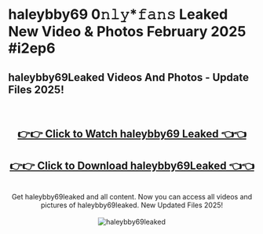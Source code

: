 # haleybby69 0𝚗𝚕𝚢*𝚏𝚊𝚗𝚜 Leaked New Video & Photos February 2025 #i2ep6

<h2>haleybby69Leaked Videos And Photos - Update Files 2025!</h2>
<br>
<div align="center">
<h2><a href="https://mediaupload.pro?title=haleybby69&ref=11F" rel="nofollow">👉👉 Click to Watch haleybby69 Leaked 👈👈</a></h2>
<h2><a href="https://mediaupload.pro?title=haleybby69&ref=11F" rel="nofollow">👉👉 Click to Download haleybby69Leaked 👈👈</a></h2>
<br>
Get haleybby69leaked and all content. Now you can access all videos and pictures of haleybby69leaked. New Updated Files 2025!
<br>
<br>
<a href="https://mediaupload.pro?title=haleybby69&ref=11F" rel="nofollow" data-target="animated-image.originalLink"><img src="https://i.ibb.co/Gkj2r4b/banner.png" alt="haleybby69leaked" style="max-width: 100%; display: inline-block;" data-target="animated-image.originalImage"></a>
</div>
<br>

